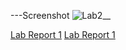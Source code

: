 ---Screenshot
![Lab2__](https://user-images.githubusercontent.com/103292060/162549793-5e1c8a37-1d22-4e22-ab08-72fadac7d78e.PNG) 

[Lab Report 1](lab-report-1-week-2.html)
[Lab Report 1](https://<your-username>.github.io/<your-lab-reports-repo>/lab-report-1-week-2.html)